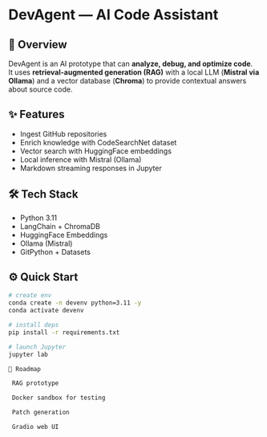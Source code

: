 # DevAgent — AI Code Assistant

## 🚀 Overview
DevAgent is an AI prototype that can **analyze, debug, and optimize code**.  
It uses **retrieval-augmented generation (RAG)** with a local LLM (**Mistral via Ollama**) and a vector database (**Chroma**) to provide contextual answers about source code.

## ✨ Features
- Ingest GitHub repositories  
- Enrich knowledge with CodeSearchNet dataset  
- Vector search with HuggingFace embeddings  
- Local inference with Mistral (Ollama)  
- Markdown streaming responses in Jupyter  

## 🛠️ Tech Stack
- Python 3.11  
- LangChain + ChromaDB  
- HuggingFace Embeddings  
- Ollama (Mistral)  
- GitPython + Datasets  

## ⚙️ Quick Start
```bash
# create env
conda create -n devenv python=3.11 -y
conda activate devenv

# install deps
pip install -r requirements.txt

# launch Jupyter
jupyter lab

📅 Roadmap

 RAG prototype

 Docker sandbox for testing

 Patch generation

 Gradio web UI
